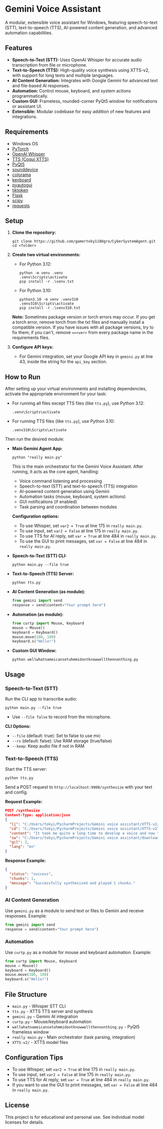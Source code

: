 # Gemini Voice Assistant

A modular, extensible voice assistant for Windows, featuring speech-to-text (STT), text-to-speech (TTS), AI-powered content generation, and advanced automation capabilities.

## Features

- **Speech-to-Text (STT):** Uses OpenAI Whisper for accurate audio transcription from file or microphone.
- **Text-to-Speech (TTS):** High-quality voice synthesis using XTTS-v2, with support for long texts and multiple languages.
- **AI Content Generation:** Integrates with Google Gemini for advanced text and file-based AI responses.
- **Automation:** Control mouse, keyboard, and system actions programmatically.
- **Custom GUI:** Frameless, rounded-corner PyQt5 window for notifications or assistant UI.
- **Extensible:** Modular codebase for easy addition of new features and integrations.

## Requirements

- Windows OS
- [PyTorch](https://pytorch.org/)
- [OpenAI Whisper](https://github.com/openai/whisper)
- [TTS (Coqui XTTS)](https://github.com/coqui-ai/TTS)
- [PyQt5](https://pypi.org/project/PyQt5/)
- [sounddevice](https://pypi.org/project/sounddevice/)
- [colorama](https://pypi.org/project/colorama/)
- [keyboard](https://pypi.org/project/keyboard/)
- [pyautogui](https://pypi.org/project/pyautogui/)
- [tiktoken](https://pypi.org/project/tiktoken/)
- [Flask](https://pypi.org/project/Flask/)
- [scipy](https://pypi.org/project/scipy/)
- [requests](https://pypi.org/project/requests/)

## Setup

1. **Clone the repository:**
   ```
   git clone https://github.com/gamertoky1188gro/CyberSystemAgent.git
   cd <folder>
   ```

2. **Create two virtual environments:**
   - For Python 3.12:
     ```
     python -m venv .venv
     .venv\Scripts\activate
     pip install -r .\venv.txt
     ```
   - For Python 3.10:
     ```
     python3.10 -m venv .venv310
     .venv310\Scripts\activate
     pip install -r .\venv310.txt
     ```

   **Note:** Sometimes package version or torch errors may occur. If you get a torch error, remove torch from the txt files and manually install a compatible version. If you have issues with all package versions, try to fix them; if you can't, remove `==<ver>` from every package name in the requirements files.

3. **Configure API keys:**
   - For Gemini integration, set your Google API key in `gemini.py` at line 43, inside the string for the `api_key` section.

## How to Run

After setting up your virtual environments and installing dependencies, activate the appropriate environment for your task:

- For running all files except TTS files (like `tts.py`), use Python 3.12:
  ```
  .venv\Scripts\activate
  ```
- For running TTS files (like `tts.py`), use Python 3.10:
  ```
  .venv310\Scripts\activate
  ```

Then run the desired module:

- **Main Gemini Agent App:**
  ```
  python "really main.py"
  ```
  This is the main orchestrator for the Gemini Voice Assistant. After running, it acts as the core agent, handling:
  - Voice command listening and processing
  - Speech-to-text (STT) and text-to-speech (TTS) integration
  - AI-powered content generation using Gemini
  - Automation tasks (mouse, keyboard, system actions)
  - GUI notifications (if enabled)
  - Task parsing and coordination between modules

  **Configuration options:**
  - To use Whisper, set `var2 = True` at line 175 in `really main.py`.
  - To use input, set `var2 = False` at line 175 in `really main.py`.
  - To use TTS for AI reply, set `var = True` at line 484 in `really main.py`.
  - To use the GUI to print messages, set `var = False` at line 484 in `really main.py`.

- **Speech-to-Text (STT) CLI:**
  ```
  python main.py --file true
  ```
- **Text-to-Speech (TTS) Server:**
  ```
  python tts.py
  ```
- **AI Content Generation (as module):**
  ```python
  from gemini import send
  response = send(content="Your prompt here")
  ```
- **Automation (as module):**
  ```python
  from curtp import Mouse, Keyboard
  mouse = Mouse()
  keyboard = Keyboard()
  mouse.move(100, 100)
  keyboard.s("Hello!")
  ```
- **Custom GUI Window:**
  ```
  python wellwhatnameicansetuhmmidontknowwellthennonthing.py
  ```

## Usage

### Speech-to-Text (STT)

Run the CLI app to transcribe audio:

```
python main.py --file true
```
- Use `--file false` to record from the microphone.

**CLI Options:**
- `--file` (default: true): Set to false to use mic
- `--rs` (default: false): Use RAM storage (true/false)
- `--keep`: Keep audio file if not in RAM

### Text-to-Speech (TTS)

Start the TTS server:
```
python tts.py
```
Send a POST request to `http://localhost:9900/synthesize` with your text and config.

**Request Example:**
```json
POST /synthesize
Content-Type: application/json
{
  "lj": "C:/Users/tokyi/PycharmProjects/Gemini voice assistant/XTTS-v2/config.json",
  "cd": "C:/Users/tokyi/PycharmProjects/Gemini voice assistant/XTTS-v2",
  "content": "It took me quite a long time to develop a voice and now that I have it I am not going to be silent.",
  "sw": "C:/Users/tokyi/PycharmProjects/Gemini voice assistant/downloads/Adele - Hello (Muslim Version by Omar Esa) ｜ Vocals Only_processed.wav",
  "gcl": 3,
  "lang": "en"
}
```
**Response Example:**
```json
{
  "status": "success",
  "chunks": 1,
  "message": "Successfully synthesized and played 1 chunks."
}
```

### AI Content Generation

Use `gemini.py` as a module to send text or files to Gemini and receive responses. Example:
```python
from gemini import send
response = send(content="Your prompt here")
```

### Automation

Use `curtp.py` as a module for mouse and keyboard automation. Example:
```python
from curtp import Mouse, Keyboard
mouse = Mouse()
keyboard = Keyboard()
mouse.move(100, 100)
keyboard.s("Hello!")
```

## File Structure

- `main.py` - Whisper STT CLI
- `tts.py` - XTTS TTS server and synthesis
- `gemini.py` - Gemini AI integration
- `curtp.py` - Mouse/keyboard automation
- `wellwhatnameicansetuhmmidontknowwellthennonthing.py` - PyQt5 frameless window
- `really main.py` - Main orchestrator (task parsing, integration)
- `XTTS-v2/` - XTTS model files

## Configuration Tips

- To use Whisper, set `var2 = True` at line 175 in `really main.py`.
- To use input, set `var2 = False` at line 175 in `really main.py`.
- To use TTS for AI reply, set `var = True` at line 484 in `really main.py`.
- If you want to use the GUI to print messages, set `var = False` at line 484 in `really main.py`.

## License

This project is for educational and personal use. See individual model licenses for details.
